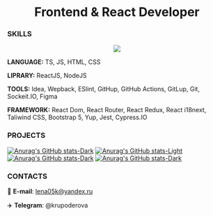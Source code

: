<h1 align="center">Frontend & React Developer</h1> 

### SKILLS

<p align="center">
  <a href="https://skillicons.dev">
    <img src="https://skillicons.dev/icons?i=ts,react,js,nodejs,redux,jest,bootstrap,html,css,github,githubactions,gitlab,git,figma" />
  </a>
</p>

**LANGUAGE:** TS, JS, HTML, CSS

**LIPRARY:** ReactJS, NodeJS

**TOOLS:** Idea, Wepback, ESlint, GitHup, GitHub Actions, GitLup, Git, Sockeit.IO, Figma

**FRAMEWORK:** React Dom, React Router, React Redux, React i18next, Taliwind CSS, Bootstrap 5, Yup, Jest, Cypress.IO


### PROJECTS

[![Anurag's GitHub stats-Dark](https://github-readme-stats.vercel.app/api/pin/?username=lena05k&repo=frontend-project-12&theme)](https://github.com/darklittlefinch/frontend-project-12)
[![Anurag's GitHub stats-Light](https://github-readme-stats.vercel.app/api/pin/?username=lena05k&repo=frontend-project-11&theme=default_repocard#gh-light-mode-only)](https://github.com/darklittlefinch/frontend-project-11)
[![Anurag's GitHub stats-Dark](https://github-readme-stats.vercel.app/api/pin/?username=lena05k&repo=Web-Chateau-App&theme)](https://github.com/Lena05k/Web-Chateau-App)
[![Anurag's GitHub stats-Dark](https://github-readme-stats.vercel.app/api/pin/?username=lena05k&repo=camera-application&theme)](https://github.com/Lena05k/camera-application)

### CONTACTS

📧 **E-mail**: lena05k@yandex.ru

✈️ **Telegram**: @krupoderova
